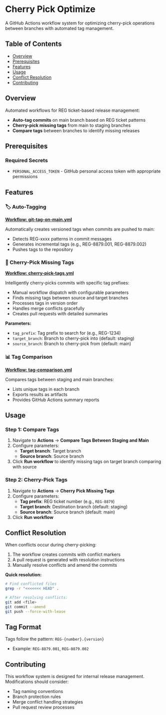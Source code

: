 # Cherry Pick Optimize

A GitHub Actions workflow system for optimizing cherry-pick operations between branches with automated tag management.

## Table of Contents

- [Overview](#overview)
- [Prerequisites](#prerequisites)
- [Features](#features)
- [Usage](#usage)
- [Conflict Resolution](#conflict-resolution)
- [Contributing](#contributing)

## Overview

Automated workflows for REG ticket-based release management:
- **Auto-tag commits** on main branch based on REG ticket patterns
- **Cherry-pick missing tags** from main to staging branches
- **Compare tags** between branches to identify missing releases

## Prerequisites

### Required Secrets
- `PERSONAL_ACCESS_TOKEN` - GitHub personal access token with appropriate permissions

## Features

### 🏷️ Auto-Tagging
[**Workflow: git-tag-on-main.yml**](.github/workflows/git-tag-on-main.yml)

Automatically creates versioned tags when commits are pushed to main:
- Detects REG-xxxx patterns in commit messages
- Generates incremental tags (e.g., REG-8879.001, REG-8879.002)
- Pushes tags to the repository

### 🍒 Cherry-Pick Missing Tags
[**Workflow: cherry-pick-tags.yml**](.github/workflows/cherry-pick-tags.yml)

Intelligently cherry-picks commits with specific tag prefixes:
- Manual workflow dispatch with configurable parameters
- Finds missing tags between source and target branches
- Processes tags in version order
- Handles merge conflicts gracefully
- Creates pull requests with detailed summaries

**Parameters:**
- `tag_prefix`: Tag prefix to search for (e.g., REG-1234)
- `target_branch`: Branch to cherry-pick into (default: staging)
- `source_branch`: Branch to cherry-pick from (default: main)

### 📊 Tag Comparison
[**Workflow: tag-comparison.yml**](.github/workflows/tag-comparison.yml)

Compares tags between staging and main branches:
- Lists unique tags in each branch
- Exports results as artifacts
- Provides GitHub Actions summary reports

## Usage

### Step 1: Compare Tags
1. Navigate to **Actions** → **Compare Tags Between Staging and Main**
2. Configure parameters:
   - **Target branch**: Target branch
   - **Source branch**: Source branch
3. Click **Run workflow** to identify missing tags on target branch comparing with source

### Step 2: Cherry-Pick Tags
1. Navigate to **Actions** → **Cherry Pick Missing Tags**
2. Configure parameters:
   - **Tag prefix**: REG ticket number (e.g., `REG-8879`)
   - **Target branch**: Destination branch (default: staging)
   - **Source branch**: Source branch (default: main)
3. Click **Run workflow**

## Conflict Resolution

When conflicts occur during cherry-picking:
1. The workflow creates commits with conflict markers
2. A pull request is generated with resolution instructions
3. Manually resolve conflicts and amend the commits

**Quick resolution:**
```bash
# Find conflicted files
grep -r "<<<<<<< HEAD" .

# After resolving conflicts:
git add <file>
git commit --amend
git push --force-with-lease
```

## Tag Format

Tags follow the pattern: `REG-{number}.{version}`
- Example: `REG-8879.001`, `REG-8879.002`

## Contributing

This workflow system is designed for internal release management. Modifications should consider:
- Tag naming conventions
- Branch protection rules
- Merge conflict handling strategies
- Pull request review processes
